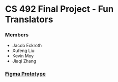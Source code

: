 # CS 492 Final Project - Fun Translators

### Members
- Jacob Eckroth
- Xufeng Liu
- Kevin Moy
- Jiaqi Zhang

### [Figma Prototype](https://www.figma.com/file/1MUO0MJ4U67ABxDk8MvwBp/CS-492---Final-Project)